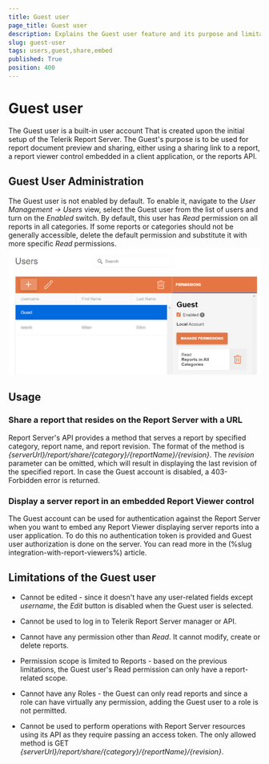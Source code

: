```yaml
---
title: Guest user
page_title: Guest user
description: Explains the Guest user feature and its purpose and limitations
slug: guest-user
tags: users,guest,share,embed
published: True
position: 400
---
```


# Guest user
The Guest user is a built-in user account That is created upon the initial setup of the Telerik Report Server. The Guest's purpose is to be used for report document preview and sharing, either using a sharing link to a report, a report viewer control embedded in a client application, or the reports API.

## Guest User Administration
The Guest user is not enabled by default. To enable it, navigate to the _User Management -> Users_ view, select the Guest user from the list of users and turn on the _Enabled_ switch.
By default, this user has _Read_ permission on all reports in all categories. If some reports or categories should not be generally accessible, delete the default permission and substitute it with more specific _Read_ permissions.
![Enable the Guest user](../../images/report-server-images/enable_guest_user.png)

## Usage
###	Share a report that resides on the Report Server with a URL
Report Server's API provides a method that serves a report by specified category, report name, and report revision. The format of the method is 
*{serverUrl}/report/share/{category}/{reportName}/{revision}*. The _revision_ parameter can be omitted, 
which will result in displaying the last revision of the specified report. In case the Guest account is disabled, a 403-Forbidden error is returned.

###	Display a server report in an embedded Report Viewer control
The Guest account can be used for authentication against the Report Server when you want to embed any Report Viewer displaying server reports into a user application.
To do this no authentication token is provided and Guest user authorization is done on the server. 
You can read more in the (%slug integration-with-report-viewers%) article.

## Limitations of the Guest user
-	Cannot be edited - since it doesn't have any user-related fields except *username*, the _Edit_ button is disabled when the Guest user is selected.

-	Cannot be used to log in to Telerik Report Server manager or API.

-	Cannot have any permission other than _Read_. It cannot modify, create or delete reports.

-	Permission scope is limited to Reports - based on the previous limitations, the Guest user's Read permission can only have a report-related scope.

-	Cannot have any Roles - the Guest can only read reports and since a role can have virtually any permission, adding the Guest user to a role is not permitted.

- Cannot be used to perform operations with Report Server resources using its API as they require passing an access token. The only allowed method is GET _{serverUrl}/report/share/{category}/{reportName}/{revision}_.
